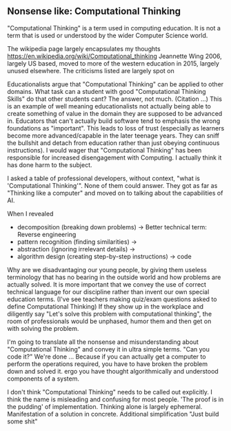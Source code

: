 Nonsense like: Computational Thinking
-------------------------------------

"Computational Thinking" is a term used in computing education.
It is not a term that is used or understood by the wider Computer Science world.

The wikipedia page largely encapsulates my thoughts
https://en.wikipedia.org/wiki/Computational_thinking
Jeannette Wing 2006, largely US based, moved to more of the western education in 2015, largely unused elsewhere.
The criticisms listed are largely spot on

Educationalists argue that "Computational Thinking" can be applied to other domains.
What task can a student with good "Computational Thinking Skills" do that other students cant? The answer, not much. (Citation ...)
This is an example of well meaning educationalists not actually being able to create something of value in the domain they are supposed to be advanced in.
Educators that can't actually build software tend to emphasis the wrong foundations as "important".
This leads to loss of trust (especially as learners become more advanced/capable in the later teenage years. They can sniff the bullshit and detach from education rather than just obeying continuous instructions).
I would wager that "Computational Thinking" has been responsible for increased disengagement with Computing.
I actually think it has done harm to the subject.

I asked a table of professional developers, without context, "what is 'Computational Thinking'". None of them could answer. They got as far as "Thinking like a computer" and moved on to talking about the capabilities of AI.

When I revealed
* decomposition (breaking down problems) -> Better technical term: Reverse engineering
* pattern recognition (finding similarities) -> 
* abstraction (ignoring irrelevant details) -> 
* algorithm design (creating step-by-step instructions) -> code

Why are we disadvantaging our young people, by giving them useless terminology that has no bearing in the outside world and how problems are actually solved.
It is more important that we convey the use of correct technical language for our discipline rather than invent our own special education terms.
(I've see teachers making quiz/exam questions asked to define Computational Thinking)
If they show up in the workplace and diligently say "Let's solve this problem with computational thinking", the room of professionals would be unphased, humor them and then get on with solving the problem.

I'm going to translate all the nonsense and misunderstanding about "Computational Thinking" and convey it in ultra simple terms.
"Can you code it?"
We're done ...
Because if you can actually get a computer to perform the operations required, you have to have broken the problem down and solved it. ergo you have thought algorithmically and understood components of a system.

I don't think "Computational Thinking" needs to be called out explicitly.
I think the name is misleading and confusing for most people.
'The proof is in the pudding' of implementation.
Thinking alone is largely ephemeral.
Manifestation of a solution in concrete.
Additional simplification
"Just build some shit"
